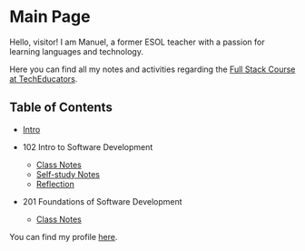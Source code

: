 # Main Page

Hello, visitor! I am Manuel, a former ESOL teacher with a passion for learning languages and technology.

Here you can find all my notes and activities regarding the [Full Stack Course at TechEducators](https://techeducators.co.uk/course/full-stack-mern-bootcamp).

## Table of Contents

- [Intro](https://mannyggb.github.io/reading-notes/intro)

- 102 Intro to Software Development

  - [Class Notes](https://mannyggb.github.io/reading-notes/102-intro/class-notes)
  - [Self-study Notes](https://mannyggb.github.io/reading-notes/102-intro/read)
  - [Reflection](https://mannyggb.github.io/reading-notes/102-intro/reflection)

- 201 Foundations of Software Development

  - [Class Notes](https://mannyggb.github.io/reading-notes/201-foundations/class-notes)

You can find my profile [here](https://github.com/MannyGGB).
